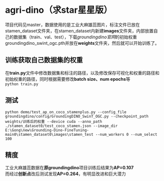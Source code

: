 # agri-dino（求star星星版）
项目代码见master，数据使用的是工业大麻雄蕊图片，标注文件已放在stamen_dataset文件夹，在stamen_dataset内新建**images**文件夹，内部放置自己的数据集（train、val、test），下载*groundingdino官网*的初始权重groundingdino_swint_ogc.pth并放在**weights**文件夹，然后就可以开始训练了。
## 训练获取自己数据集的权重
在**train.py**文件中修改数据集和标注的路径，以及修改保存可视化和权重的路径和初始权重的路径，同时根据需要修改**batch size、num epochs**等<br>
`python train.py`
## 测试
`python demo/test_ap_on_coco_stamenplus.py --config_file groundingdino/config/GroundingDINO_SwinT_OGC.py --checkpoint_path weights/训练后的权重 --device cuda --anno_path ./stamen_dataset0/test_coco_stamen.json --image_dir E:\Gong\new\Grounding-Dino-FineTuning-main0\stamen_dataset0\images\stamen_test --num_workers 0 --num_select 100`
## 精度
工业大麻雄蕊数据在**原groundingdino**项目训练后结果为**AP=0.107**<br>
而经过**创新点**改后测试发现**AP=0.264**，有明显改进和巨大潜力
